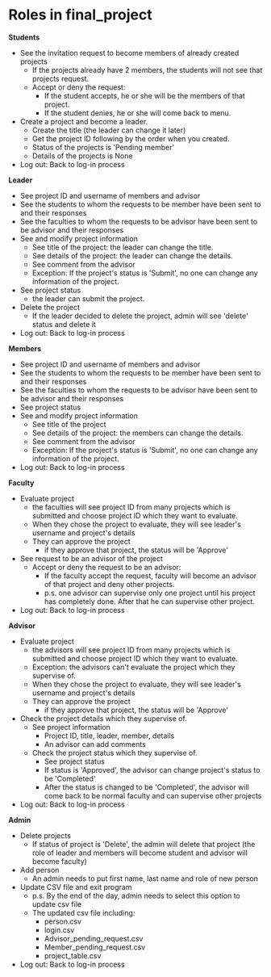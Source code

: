 # **Roles in final_project**

**Students**
  - See the invitation request to become members of already created projects
    - If the projects already have 2 members, the students will not see that projects request.
    - Accept or deny the request:
      - If the student accepts, he or she will be the members of that project.
      - If the student denies, he or she will come back to menu.
  - Create a project and become a leader.
    - Create the title (the leader can change it later)
    - Get the project ID following by the order when you created.
    - Status of the projects is 'Pending member'
    - Details of the projects is None
  - Log out: Back to log-in process

**Leader**
  - See project ID and username of members and advisor
  - See the students to whom the requests to be member have been sent to and their responses
  - See the faculties to whom the requests to be advisor have been sent to be advisor and their responses
  - See and modify project information
    - See title of the project: the leader can change the title.
    - See details of the project: the leader can change the details.
    - See comment from the advisor
    - Exception: If the project's status is 'Submit', no one can change any information of the project.
  - See project status
    - the leader can submit the project. 
  - Delete the project
    - If the leader decided to delete the project, admin will see 'delete' status and delete it
  - Log out: Back to log-in process

**Members**
  - See project ID and username of members and advisor
  - See the students to whom the requests to be member have been sent to and their responses
  - See the faculties to whom the requests to be advisor have been sent to be advisor and their responses
  - See project status 
  - See and modify project information
    - See title of the project
    - See details of the project: the members can change the details.
    - See comment from the advisor
    - Exception: If the project's status is 'Submit', no one can change any information of the project.
  - Log out: Back to log-in process

**Faculty**
  - Evaluate project
    - the faculties will see project ID from many projects which is submitted and choose project ID which they want to evaluate.
    - When they chose the project to evaluate, they will see leader's username and project's details
    - They can approve the project
      - if they approve that project, the status will be 'Approve'
  - See request to be an advisor of the project 
    - Accept or deny the request to be an advisor:
      - If the faculty accept the request, faculty will become an advisor of that project and deny other projects.
      - p.s. one advisor can supervise only one project until his project has completely done. After that he can supervise other project. 
  - Log out: Back to log-in process
  
**Advisor**
  - Evaluate project
    - the advisors will see project ID from many projects which is submitted and choose project ID which they want to evaluate.
    - Exception: the advisors can't evaluate the project which they supervise of.
    - When they chose the project to evaluate, they will see leader's username and project's details
    - They can approve the project
      - if they approve that project, the status will be 'Approve'
  - Check the project details which they supervise of.
    - See project information
        - Project ID, title, leader, member, details
        - An advisor can add comments
    - Check the project status which they supervise of.
      - See project status
      - If status is 'Approved', the advisor can change project's status to be 'Completed'
      - After the status is changed to be 'Completed', the advisor will come back to be normal faculty and can supervise other projects
  - Log out: Back to log-in process

**Admin**
  - Delete projects
    - If status of project is 'Delete', the admin will delete that project (the role of leader and members will become student and advisor will become faculty) 
  - Add person   
    - An admin needs to put first name, last name and role of new person
  - Update CSV file and exit program
    - p.s. By the end of the day, admin needs to select this option to update csv file
    - The updated csv file including:
      - person.csv
      - login.csv
      - Advisor_pending_request.csv
      - Member_pending_request.csv
      - project_table.csv
  - Log out: Back to log-in process



  
   
    



